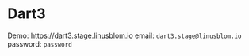 # Dart3

Demo: https://dart3.stage.linusblom.io email: `dart3.stage@linusblom.io` password: `password`
